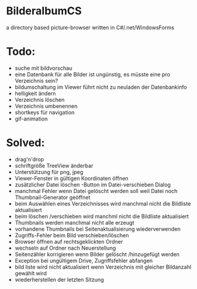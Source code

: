 # BilderalbumCS
a directory based picture-browser written in C#/.net/WindowsForms  

# Todo:
- suche mit bildvorschau
- eine Datenbank für alle Bilder ist ungünstig, es müsste eine pro Verzeichnis sein?
- bildumschaltung im Viewer führt nicht zu neuladen der Datenbankinfo
- helligkeit ändern
- Verzeichnis löschen
- Verzeichnis umbenennen
- shortkeys für navigation
- gif-animation



# Solved:
- drag'n'drop
- schriftgröße TreeView änderbar
- Unterstützung für png, jpeg
- Viewer-Fenster in gültigen Koordinaten öffnen
- zusätzlicher Datei löschen -Button im Datei-verschieben Dialog
- manchmal Fehler wenn Datei gelöscht werden soll weil Datei noch Thumbnail-Generator geöffnet
- beim Auswählen eines Verzeichnisses wird manchmal nicht die Bildliste aktualisiert
- beim löschen /verschieben wird manchml nicht die Bildliste aktualisiert
- Thumbnails werden manchmal nicht alle erzeugt
- vorhandene Thumbnails bei Seitenaktualisierung wiederverwenden
- Zugriffs-Fehler beim Bild verschieben/löschen
- Browser öffnen auf rechtsgeklickten Ordner
- wechseln auf Ordner nach Neuerstellung
- Seitenzähler korrigieren wenn Bilder gelöscht /hinzugefügt werden
- Exception bei ungültigem Drive, Zugriffsfehler abfangen
- bild liste wird nicht aktualisiert wenn Verzeichnis mit gleicher Bildanzahl gewählt wird
- wiederherstellen der letzten Sitzung